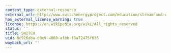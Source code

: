 ```yaml
---
content_type: external-resource
external_url: http://www.switchenergyproject.com/education/stream-and-download
has_external_license_warning: true
license: https://en.wikipedia.org/wiki/All_rights_reserved
status: ''
title: SWITCH
uid: 0c926aba-d0c9-4860-afbb-f8a72475f636
wayback_url: ''
---
```

